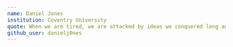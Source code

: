 ```yaml
---
name: Daniel Jones
institution: Coventry University
quote: When we are tired, we are attacked by ideas we conquered long ago - Nietzsche
github_user: danielj0nes
---
```

